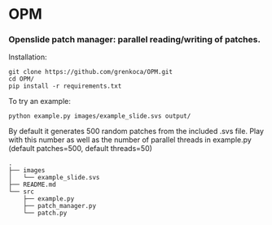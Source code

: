 # OPM
### Openslide patch manager: parallel reading/writing of patches.

Installation: 
```
git clone https://github.com/grenkoca/OPM.git
cd OPM/
pip install -r requirements.txt
```
To try an example:
```
python example.py images/example_slide.svs output/
```
By default it generates 500 random patches from the included .svs file. Play with this number as well as the number of parallel threads in example.py (default patches=500, default threads=50)
```
.
├── images
│   └── example_slide.svs
├── README.md
└── src
    ├── example.py 
    ├── patch_manager.py
    └── patch.py 
````
